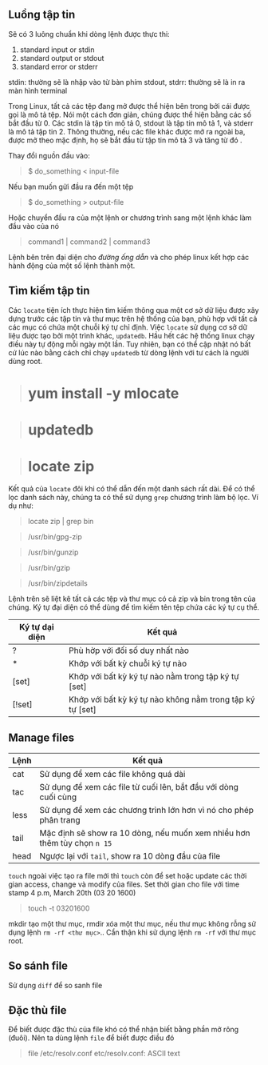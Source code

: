 ## Luồng tập tin

Sẽ có 3 luông chuẩn khi dòng lệnh được thực thi:

1. standard input or stdin
2. standard output or stdout
3. standard error or stderr

stdin: thường sẽ là nhập vào từ bàn phím
stdout, stdrr: thường sẽ là in ra màn hình terminal

Trong Linux, tất cả các tệp đang mở được thể hiện bên trong bởi cái được gọi là mô tả tệp. Nói một cách đơn giản, chúng được thể hiện bằng các số bắt đầu từ 0. Các stdin là tập tin mô tả 0, stdout là tập tin mô tả 1, và stderr là mô tả tập tin 2. Thông thường, nếu các file khác được mở ra ngoài ba, được mở theo mặc định, họ sẽ bắt đầu từ tập tin mô tả 3 và tăng từ đó .

Thay đổi nguồn đầu vào:

> $ do_something < input-file

Nếu bạn muốn gửi đầu ra đến một tệp

> $ do_something > output-file

Hoặc chuyển đầu ra của một lệnh or chương trình sang một lệnh khác làm đầu vào của nó

> command1 | command2 | command3

Lệnh bên trên đại diện cho *đường ống dẫn* và cho phép linux kết hợp các hành động của một số lệnh thành một.

## Tìm kiếm tập tin

Các `locate` tiện ích thực hiện tìm kiếm thông qua một cơ sở dữ liệu được xây dựng trước các tập tin và thư mục trên hệ thống của bạn, phù hợp với tất cả các mục có chứa một chuỗi ký tự chỉ định. Việc `locate` sử dụng cơ sở dữ liệu được tạo bởi một trình khác, `updatedb`. Hầu hết các hệ thống linux chạy điều này tự động mỗi ngày một lần. Tuy nhiên, bạn có thể cập nhật nó bất cứ lúc nào bằng cách chỉ chạy `updatedb` từ dòng lệnh với tư cách là người dùng root.

> # yum install -y mlocate

> # updatedb

> # locate zip

Kết quả của `locate` đôi khi có thể dẫn đến một danh sách rất dài. Để có thể lọc danh sách này, chúng ta có thể sử dụng `grep` chương trình làm bộ lọc. Ví dụ như:

> locate zip | grep bin

> /usr/bin/gpg-zip

> /usr/bin/gunzip

> /usr/bin/gzip

> /usr/bin/zipdetails

Lệnh trên sẽ liệt kê tất cả các tệp và thư mục có cả zip và bin trong tên của chúng.
Ký tự đại diện có thể dùng để tìm kiếm tên tệp chứa các ký tự cụ thể.

| Ký tự dại diện | Kết quả |
|----------------|---------|
| ? | Phù hờp với đối số duy nhất nào|
| * | Khớp với bất kỳ chuỗi ký tự nào|
| [set] | Khớp với bất kỳ ký tự nào nằm trong tập ký tự [set] |
| [!set] | Khớp với bất kỳ ký tự nào không nằm trong tập ký tự [set] |

## Manage files

| Lệnh | Kết quả |
|------|---------|
| cat | Sử dụng để xem các file không quá dài |
| tac | Sử dụng để xem các file từ cuối lên, bắt đầu với dòng cuối cùng |
| less | Sử dụng để xem các chương trình lớn hơn vì nó cho phép phân trang |
| tail | Mặc định sẽ show ra 10 dòng, nếu muốn xem nhiều hơn thêm tùy chọn `n 15`|
| head | Ngược lại với `tail`, show ra 10 dòng đầu của file|
`touch` ngoài việc tạo ra file mới thì `touch` còn để set hoặc update các thời gian access, change và modify của files.
Set thời gian cho file với time stamp 4 p.m, March 20th (03 20 1600)

> touch -t 03201600 <file>

mkdir tạo một thư mục, rmdir xóa một thư mục, nếu thư mục không rỗng sử dụng lệnh `rm -rf <thư mục>`.. Cẩn thận khi sử dụng lệnh `rm -rf` với thư mục root.

## So sánh file

Sử dụng `diff` để so sanh file

## Đặc thù file
Để biết được đặc thù của file khó có thể nhận biết bằng phần mở rông (đuôi). Nên ta dùng lệnh `file` để biết được điều đó
> file /etc/resolv.conf
> etc/resolv.conf: ASCII text
